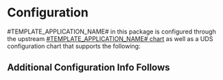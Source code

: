 # Configuration

#TEMPLATE_APPLICATION_NAME# in this package is configured through the upstream [#TEMPLATE_APPLICATION_NAME# chart](#TEMPLATE_CHART_REPO##TEMPLATE_APPLICATION_NAME#) as well as a UDS configuration chart that supports the following:

## Additional Configuration Info Follows